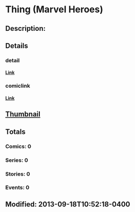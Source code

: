# Thing (Marvel Heroes)
## Description: 
## Details
### detail
#### [Link](http://marvel.com/characters/59/thing?utm_campaign=apiRef&utm_source=225578a89fc76f3d20fbffda5d17a88d)
### comiclink
#### [Link](http://marvel.com/comics/characters/1017313/thing_marvel_heroes?utm_campaign=apiRef&utm_source=225578a89fc76f3d20fbffda5d17a88d)
## [Thumbnail](http://i.annihil.us/u/prod/marvel/i/mg/6/20/5239be1a26d18.jpg)
## Totals
### Comics: 0
### Series: 0
### Stories: 0
### Events: 0
## Modified: 2013-09-18T10:52:18-0400